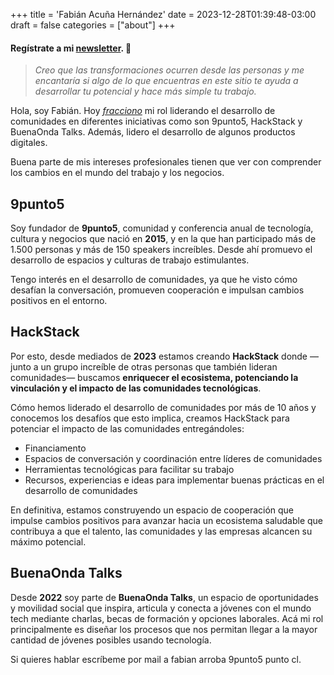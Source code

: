 +++
title = 'Fabián Acuña Hernández'
date = 2023-12-28T01:39:48-03:00
draft = false
categories = ["about"]
+++
#### Regístrate a mi [**newsletter**](https://fabianhtml.substack.com). 💌
> _Creo que las transformaciones ocurren desde las personas y me encantaría si algo de lo que encuentras en este sitio te ayuda a desarrollar tu potencial y hace más simple tu trabajo._

Hola, soy Fabián. Hoy *[fracciono](https://en.wikipedia.org/wiki/Fractional_work)* mi rol liderando el desarrollo de comunidades en diferentes iniciativas como son 9punto5, HackStack y BuenaOnda Talks. Además, lidero el desarrollo de algunos productos digitales.

Buena parte de mis intereses profesionales tienen que ver con comprender los cambios en el mundo del trabajo y los negocios.

## 9punto5
Soy fundador de **9punto5**, comunidad y conferencia anual de tecnología, cultura y negocios que nació en **2015**, y en la que han participado más de 1.500 personas y más de 150 speakers increíbles. Desde ahí promuevo el desarrollo de espacios y culturas de trabajo estimulantes.

Tengo interés en el desarrollo de comunidades, ya que he visto cómo desafían la conversación, promueven cooperación e impulsan cambios positivos en el entorno.

## HackStack
Por esto, desde mediados de **2023** estamos creando **HackStack** donde —junto a un grupo increíble de otras personas que también lideran comunidades— buscamos **enriquecer el ecosistema, potenciando la vinculación y el impacto de las comunidades tecnológicas**.

Cómo hemos liderado el desarrollo de comunidades por más de 10 años y conocemos los desafíos que esto implica, creamos HackStack para potenciar el impacto de las comunidades entregándoles:

- Financiamento
- Espacios de conversación y coordinación entre líderes de comunidades
- Herramientas tecnológicas para facilitar su trabajo
- Recursos, experiencias e ideas para implementar buenas prácticas en el desarrollo de comunidades

En definitiva, estamos construyendo un espacio de cooperación que impulse cambios positivos para avanzar hacia un ecosistema saludable que contribuya a que el talento, las comunidades y las empresas alcancen su máximo potencial.

## BuenaOnda Talks
Desde **2022** soy parte de **BuenaOnda Talks**, un espacio de oportunidades y movilidad social que inspira, articula y conecta a jóvenes con el mundo tech mediante charlas, becas de formación y opciones laborales. Acá mi rol principalmente es diseñar los procesos que nos permitan llegar a la mayor cantidad de jóvenes posibles usando tecnología.

Si quieres hablar escríbeme por mail a fabian arroba 9punto5 punto cl.